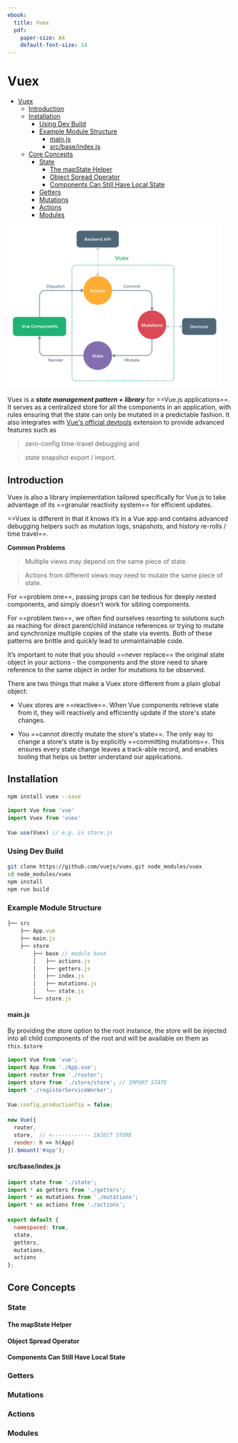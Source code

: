 ```yaml
---
ebook:
  title: Vuex
  pdf:
    paper-size: A4
    default-font-size: 14   
---
```


# Vuex

<!-- @import "[TOC]" {cmd="toc" depthFrom=1 depthTo=6 orderedList=false} -->

<!-- code_chunk_output -->

- [Vuex](#vuex)
  - [Introduction](#introduction)
  - [Installation](#installation)
    - [Using Dev Build](#using-dev-build)
    - [Example Module Structure](#example-module-structure)
      - [main.js](#mainjs)
      - [src/base/index.js](#srcbaseindexjs)
  - [Core Concepts](#core-concepts)
    - [State](#state)
      - [The mapState Helper](#the-mapstate-helper)
      - [Object Spread Operator](#object-spread-operator)
      - [Components Can Still Have Local State](#components-can-still-have-local-state)
    - [Getters](#getters)
    - [Mutations](#mutations)
    - [Actions](#actions)
    - [Modules](#modules)

<!-- /code_chunk_output -->

<img src="img/overview.png" width="480">

Vuex is a ***state management pattern + library*** for ==Vue.js applications==. It serves as a centralized store for all the components in an application, with rules ensuring that the state can only be mutated in a predictable fashion. It also integrates with [Vue's official devtools](https://github.com/vuejs/vue-devtools) extension to provide advanced features such as 
> zero-config time-travel debugging and
 
> state snapshot export / import.

## Introduction

Vuex is also a library implementation tailored specifically 
for Vue.js to take advantage of its ==granular 
reactivity system== for efficient updates.

==Vuex is different in that it knows it’s in a Vue app and 
contains advanced debugging helpers such as mutation logs, 
snapshots, and history re-rolls / time travel==.

**Common Problems**

> Multiple views may depend on the same piece of state.

> Actions from different views may need to mutate the same piece of state.

For ==problem one==, passing props can be tedious for deeply 
nested components, and simply doesn't work for sibling components. 

For ==problem two==, we often find ourselves resorting to solutions 
such as reaching for direct parent/child instance references or 
trying to mutate and synchronize multiple copies of the state via events. 
Both of these patterns are brittle and quickly lead to unmaintainable code.

It’s important to note that you should ==never replace== the 
original state object in your actions - the components and 
the store need to share reference to the same object 
in order for mutations to be observed.

There are two things that make a Vuex store different 
from a plain global object:

* Vuex stores are ==reactive==. When Vue components retrieve state from it, 
they will reactively and efficiently update if the store's state changes.

* You ==cannot directly mutate the store's state==. The only way to change 
a store's state is by explicitly ==committing mutations==. This ensures every 
state change leaves a track-able record, and enables tooling that 
helps us better understand our applications.

## Installation

```bash
npm install vuex --save
```
```jsx
import Vue from 'vue'
import Vuex from 'vuex'

Vue.use(Vuex) // e.g. in store.js
```

### Using Dev Build

```bash
git clone https://github.com/vuejs/vuex.git node_modules/vuex
cd node_modules/vuex
npm install
npm run build
```

### Example Module Structure

```jsx
├── src
    ├── App.vue
    ├── main.js
    ├── store
        ├── base // module base
        │   ├── actions.js
        │   ├── getters.js
        │   ├── index.js
        │   ├── mutations.js
        │   └── state.js
        └── store.js
```
#### main.js

By providing the store option to the root instance, the store will be injected into all child components of the root and will be available on them as `this.$store`

```jsx
import Vue from 'vue';
import App from './App.vue';
import router from './router';
import store from './store/store'; // IMPORT STATE
import './registerServiceWorker';

Vue.config.productionTip = false;
                        
new Vue({                        
  router,                        
  store,  // <------------ INJECT STORE 
  render: h => h(App)
}).$mount('#app');
```
#### src/base/index.js

```jsx
import state from './state';
import * as getters from './getters';
import * as mutations from './mutations';
import * as actions from './actions';

export default {
  namespaced: true,
  state,
  getters,
  mutations,
  actions
};
```

## Core Concepts
### State
#### The mapState Helper
#### Object Spread Operator
#### Components Can Still Have Local State
### Getters
### Mutations
### Actions
### Modules